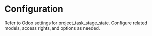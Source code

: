 # Configuration

Refer to Odoo settings for project_task_stage_state. Configure related models, access rights, and options as needed.
